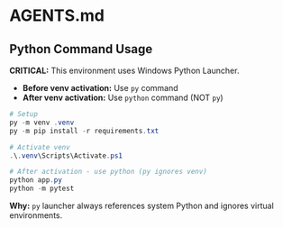 # AGENTS.md

## Python Command Usage

**CRITICAL:** This environment uses Windows Python Launcher.

- **Before venv activation:** Use `py` command
- **After venv activation:** Use `python` command (NOT `py`)

```powershell
# Setup
py -m venv .venv
py -m pip install -r requirements.txt

# Activate venv
.\.venv\Scripts\Activate.ps1

# After activation - use python (py ignores venv)
python app.py
python -m pytest
```

**Why:** `py` launcher always references system Python and ignores virtual environments.
